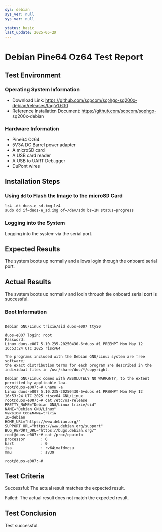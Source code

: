 ```yaml
---
sys: debian
sys_ver: null
sys_var: null

status: basic
last_update: 2025-05-20
---
```


# Debian Pine64 Oz64 Test Report

## Test Environment

### Operating System Information

- Download Link: https://github.com/scpcom/sophgo-sg200x-debian/releases/tag/v1.6.10
- Reference Installation Document: https://github.com/scpcom/sophgo-sg200x-debian

### Hardware Information

- Pine64 Oz64
- 5V3A DC Barrel power adapter
- A microSD card
- A USB card reader
- A USB to UART Debugger
- DuPont wires

## Installation Steps

### Using `dd` to Flash the Image to the microSD Card

```shell
lz4 -dk duos-e_sd.img.lz4
sudo dd if=duos-e_sd.img of=/dev/sdX bs=1M status=progress
```

### Logging into the System

Logging into the system via the serial port.

## Expected Results

The system boots up normally and allows login through the onboard serial port.

## Actual Results

The system boots up normally and login through the onboard serial port is successful.

### Boot Information

```log

Debian GNU/Linux trixie/sid duos-e007 ttyS0

duos-e007 login: root
Password:
Linux duos-e007 5.10.235-20250430-6+duos #1 PREEMPT Mon May 12 16:53:24 UTC 2025 riscv64

The programs included with the Debian GNU/Linux system are free software;
the exact distribution terms for each program are described in the
individual files in /usr/share/doc/*/copyright.

Debian GNU/Linux comes with ABSOLUTELY NO WARRANTY, to the extent
permitted by applicable law.
root@duos-e007:~# uname -a
Linux duos-e007 5.10.235-20250430-6+duos #1 PREEMPT Mon May 12 16:53:24 UTC 2025 riscv64 GNU/Linux
root@duos-e007:~# cat /etc/os-release
PRETTY_NAME="Debian GNU/Linux trixie/sid"
NAME="Debian GNU/Linux"
VERSION_CODENAME=trixie
ID=debian
HOME_URL="https://www.debian.org/"
SUPPORT_URL="https://www.debian.org/support"
BUG_REPORT_URL="https://bugs.debian.org/"
root@duos-e007:~# cat /proc/cpuinfo
processor       : 0
hart            : 0
isa             : rv64imafdvcsu
mmu             : sv39

root@duos-e007:~#

```

## Test Criteria

Successful: The actual result matches the expected result.

Failed: The actual result does not match the expected result.

## Test Conclusion

Test successful.
